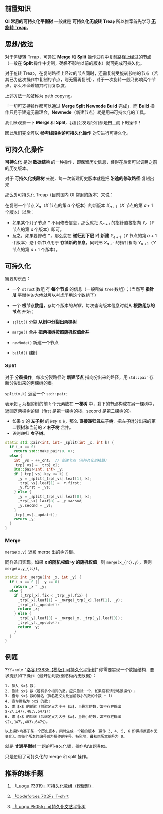 ## 前置知识

**OI 常用的可持久化平衡树** 一般就是 **可持久化无旋转 Treap** 所以推荐首先学习 [**无旋转 Treap**](./treap.md)。

## 思想/做法

对于非旋转 Treap，可通过 **Merge** 和 **Split** 操作过程中复制路径上经过的节点（一般在 **Split** 操作中复制，确保不影响以前的版本）就可完成可持久化。

对于旋转 Treap，在复制路径上经过的节点同时，还需复制受旋转影响的节点（若其已为这次操作中复制的节点，则无需再复制），对于一次旋转一般只影响两个节点，那么不会增加其时间复杂度。

上述方法一般被称为 path copying。

「一切可支持操作都可以通过 **Merge Split Newnode Build** 完成」，而 **Build** 操作只用于建造无需理会，**Newnode**（新建节点）就是用来可持久化的工具。

我们来观察一下 **Merge** 和 **Split**，我们会发现它们都是由上而下的操作！

因此我们完全可以 **参考线段树的可持久化操作** 对它进行可持久化。

## 可持久化操作

**可持久化** 是对 **数据结构** 的一种操作，即保留历史信息，使得在后面可以调用之前的历史版本。

对于 **可持久化线段树** 来说，每一次新建历史版本就是把 **沿途的修改路径** 复制出来

那么对可持久化 Treap（目前国内 OI 常用的版本）来说：

在复制一个节点 $X_{a}$（$X$ 节点的第 $a$ 个版本）的新版本 $X_{a+1}$（$X$ 节点的第 $a+1$ 个版本）以后：

- 如果某个儿子节点 $Y$ 不用修改信息，那么就把 $X_{a+1}$ 的指针直接指向 $Y_{a}$（$Y$ 节点的第 $a$ 个版本）即可。
- 反之，如果要修改 $Y$，那么就在 **递归到下层** 时 **新建**  $Y_{a+1}$（$Y$ 节点的第 $a+1$ 个版本）这个新节点用于 **存储新的信息**，同时把 $X_{a+1}$ 的指针指向 $Y_{a+1}$（$Y$ 节点的第 $a+1$ 个版本）。

## 可持久化

需要的东西：

- 一个 `struct` 数组 存 **每个节点** 的信息（一般叫做 `tree` 数组）；（当然写 **指针版** 平衡树的大佬就可以考虑不用这个数组了）

- 一个 **根节点数组**，存每个版本的*树根*，每次查询版本信息时就从 **根数组存的节点** 开始；

- `split()` 分裂 **从树中分裂出两棵树**

- `merge()` 合并 **把两棵树按照随机权值合并**

- `newNode()` 新建一个节点

- `build()` 建树

### Split

对于 **分裂操作**，每次分裂路径时 **新建节点** 指向分出来的路径，用 `std::pair` 存新分裂出来的两棵树的根。

`split(x,k)` 返回一个 `std::pair`;

表示把 $_x$ 为根的树的前 $k$ 个元素放在 **一棵树** 中，剩下的节点构成在另一棵树中，返回这两棵树的根（first 是第一棵树的根，second 是第二棵树的）。

- 如果 $x$ 的 **左子树** 的 $key \geq k$，那么 **直接递归进左子树**，把左子树分出来的第二颗树和当前的 $x$  **右子树** 合并。
- 否则递归 **右子树**。

```cpp
static std::pair<int, int> _split(int _x, int k) {
  if (_x == 0)
    return std::make_pair(0, 0);
  else {
    int _vs = ++_cnt;  // 新建节点（可持久化的精髓）
    _trp[_vs] = _trp[_x];
    std::pair<int, int> _y;
    if (_trp[_vs].key <= k) {
      _y = _split(_trp[_vs].leaf[1], k);
      _trp[_vs].leaf[1] = _y.first;
      _y.first = _vs;
    } else {
      _y = _split(_trp[_vs].leaf[0], k);
      _trp[_vs].leaf[0] = _y.second;
      _y.second = _vs;
    }
    _trp[_vs]._update();
    return _y;
  }
}
```

### Merge

`merge(x,y)` 返回 merge 出的树的根。

同样递归实现。如果 **x 的随机权值**>**y 的随机权值**，则 `merge(x_{rc},y)`，否则 `merge(x,y_{lc})`。

```cpp
static int _merge(int _x, int _y) {
  if (_x == 0 || _y == 0)
    return _x ^ _y;
  else {
    if (_trp[_x].fix < _trp[_y].fix) {
      _trp[_x].leaf[1] = _merge(_trp[_x].leaf[1], _y);
      _trp[_x]._update();
      return _x;
    } else {
      _trp[_y].leaf[0] = _merge(_x, _trp[_y].leaf[0]);
      _trp[_y]._update();
      return _y;
    }
  }
}
```

## 例题

???+note "[洛谷 P3835【模版】可持久化平衡树](https://www.luogu.com.cn/problem/P3835)"
    你需要实现一个数据结构，要求提供如下操作（最开始时数据结构内无数据）：
    
    1. 插入 $x$ 数；
    2. 删除 $x$ 数（若有多个相同的数，应只删除一个，如果没有请忽略该操作）；
    3. 查询 $x$ 数的排名（排名定义为比当前数小的数的个数 + 1）；
    4. 查询排名为 $x$ 的数；
    5. 求 $x$ 的前驱（前驱定义为小于 $x$，且最大的数，如不存在输出 $-2\,147\,483\,647$）；
    6. 求 $x$ 的后继（后继定义为大于 $x$，且最小的数，如不存在输出 $2\,147\,483\,647$）。
    
    以上操作均基于某一个历史版本，同时生成一个新的版本（操作 3, 4, 5, 6 即保持原版本无变化）。而每个版本的编号则为操作的序号。特别地，最初的版本编号为 0。

就是 **普通平衡树** 一题的可持久化版，操作和该题类似。

只是使用了可持久化的 merge 和 split 操作。

## 推荐的练手题

1. [「Luogu P3919」可持久化数组（模板题）](https://www.luogu.com.cn/problem/P3919)

2. [「Codeforces 702F」T-shirt](http://codeforces.com/problemset/problem/702/F)

3. [「Luogu P5055」可持久化文艺平衡树](https://www.luogu.com.cn/problem/P5055)

